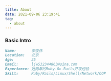 ```yaml
---
title: About
date: 2021-09-06 23:19:41
tag:
  - about
---
```


### Basic Intro

```markdown
Name:       李俊伟
Location:   北京
Age:        25
Email:      ljw532344863@sina.com
Experience: 近两年的Ruby-On-Rails开发经验
Skill:      Ruby/Rails/Linux/Shell/Network/OOP
```
